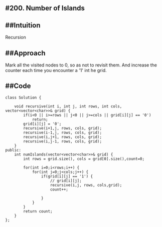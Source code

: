 #**200. Number of Islands**
-----------------------------------

##**Intuition**
-------------------
Recursion

##**Approach**
-----------------------
Mark all the visited nodes to 0, so as not to revisit them.
And increase the counter each time you encounter a '1' int he grid.


##**Code**
------------------
```
class Solution {

    void recursive(int i, int j, int rows, int cols, vector<vector<char>>& grid) {
        if(i<0 || i>=rows || j<0 || j>=cols || grid[i][j] == '0')
            return;
        grid[i][j] = '0';
        recursive(i+1,j, rows, cols, grid);
        recursive(i-1,j, rows, cols, grid);
        recursive(i,j+1, rows, cols, grid);
        recursive(i,j-1, rows, cols, grid);
    }
public:
    int numIslands(vector<vector<char>>& grid) {
        int rows = grid.size(), cols = grid[0].size(),count=0;

        for(int i=0;i<rows;i++) {
            for(int j=0;j<cols;j++) {
                if(grid[i][j] == '1') {
                    // grid[i][j];
                    recursive(i,j, rows, cols,grid);
                    count++;
                    
                }
            }
        }
        return count;
    }
};
```